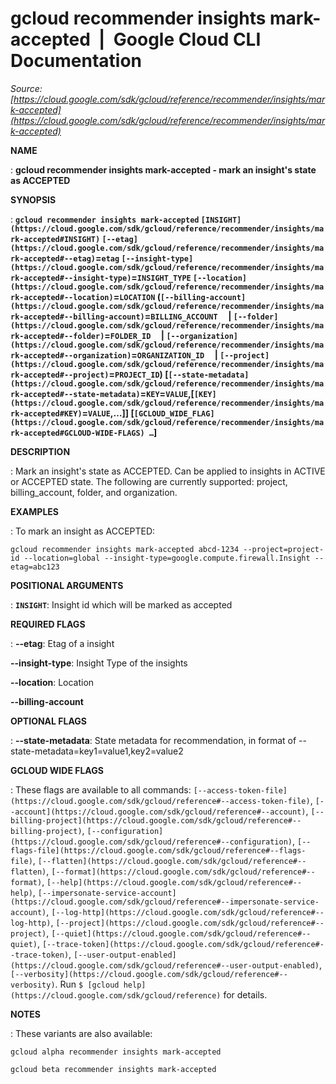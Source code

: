 # gcloud recommender insights mark-accepted  |  Google Cloud CLI Documentation

*Source: [https://cloud.google.com/sdk/gcloud/reference/recommender/insights/mark-accepted](https://cloud.google.com/sdk/gcloud/reference/recommender/insights/mark-accepted)*

**NAME**

: **gcloud recommender insights mark-accepted - mark an insight's state as ACCEPTED**

**SYNOPSIS**

: **`gcloud recommender insights mark-accepted` `[INSIGHT](https://cloud.google.com/sdk/gcloud/reference/recommender/insights/mark-accepted#INSIGHT)` `[--etag](https://cloud.google.com/sdk/gcloud/reference/recommender/insights/mark-accepted#--etag)`=`etag` `[--insight-type](https://cloud.google.com/sdk/gcloud/reference/recommender/insights/mark-accepted#--insight-type)`=`INSIGHT_TYPE` `[--location](https://cloud.google.com/sdk/gcloud/reference/recommender/insights/mark-accepted#--location)`=`LOCATION` (`[--billing-account](https://cloud.google.com/sdk/gcloud/reference/recommender/insights/mark-accepted#--billing-account)`=`BILLING_ACCOUNT`     | `[--folder](https://cloud.google.com/sdk/gcloud/reference/recommender/insights/mark-accepted#--folder)`=`FOLDER_ID`     | `[--organization](https://cloud.google.com/sdk/gcloud/reference/recommender/insights/mark-accepted#--organization)`=`ORGANIZATION_ID`     | `[--project](https://cloud.google.com/sdk/gcloud/reference/recommender/insights/mark-accepted#--project)`=`PROJECT_ID`) [`[--state-metadata](https://cloud.google.com/sdk/gcloud/reference/recommender/insights/mark-accepted#--state-metadata)`=`KEY`=`VALUE`,[`[KEY](https://cloud.google.com/sdk/gcloud/reference/recommender/insights/mark-accepted#KEY)`=`VALUE`,…]] [`[GCLOUD_WIDE_FLAG](https://cloud.google.com/sdk/gcloud/reference/recommender/insights/mark-accepted#GCLOUD-WIDE-FLAGS) …`]**

**DESCRIPTION**

: Mark an insight's state as ACCEPTED. Can be applied to insights in ACTIVE or
ACCEPTED state. The following are currently supported: project, billing_account,
folder, and organization.

**EXAMPLES**

: To mark an insight as ACCEPTED:

```
gcloud recommender insights mark-accepted abcd-1234 --project=project-id --location=global --insight-type=google.compute.firewall.Insight --etag=abc123
```

**POSITIONAL ARGUMENTS**

: **`INSIGHT`**:
Insight id which will be marked as accepted

**REQUIRED FLAGS**

: **--etag**:
Etag of a insight

**--insight-type**:
Insight Type of the insights

**--location**:
Location

**--billing-account**

**OPTIONAL FLAGS**

: **--state-metadata**:
State metadata for recommendation, in format of
--state-metadata=key1=value1,key2=value2

**GCLOUD WIDE FLAGS**

: These flags are available to all commands: `[--access-token-file](https://cloud.google.com/sdk/gcloud/reference#--access-token-file)`,
`[--account](https://cloud.google.com/sdk/gcloud/reference#--account)`, `[--billing-project](https://cloud.google.com/sdk/gcloud/reference#--billing-project)`,
`[--configuration](https://cloud.google.com/sdk/gcloud/reference#--configuration)`,
`[--flags-file](https://cloud.google.com/sdk/gcloud/reference#--flags-file)`,
`[--flatten](https://cloud.google.com/sdk/gcloud/reference#--flatten)`, `[--format](https://cloud.google.com/sdk/gcloud/reference#--format)`, `[--help](https://cloud.google.com/sdk/gcloud/reference#--help)`, `[--impersonate-service-account](https://cloud.google.com/sdk/gcloud/reference#--impersonate-service-account)`,
`[--log-http](https://cloud.google.com/sdk/gcloud/reference#--log-http)`,
`[--project](https://cloud.google.com/sdk/gcloud/reference#--project)`, `[--quiet](https://cloud.google.com/sdk/gcloud/reference#--quiet)`, `[--trace-token](https://cloud.google.com/sdk/gcloud/reference#--trace-token)`, `[--user-output-enabled](https://cloud.google.com/sdk/gcloud/reference#--user-output-enabled)`,
`[--verbosity](https://cloud.google.com/sdk/gcloud/reference#--verbosity)`.
Run `$ [gcloud help](https://cloud.google.com/sdk/gcloud/reference)` for details.

**NOTES**

: These variants are also available:

```
gcloud alpha recommender insights mark-accepted
```

```
gcloud beta recommender insights mark-accepted
```
